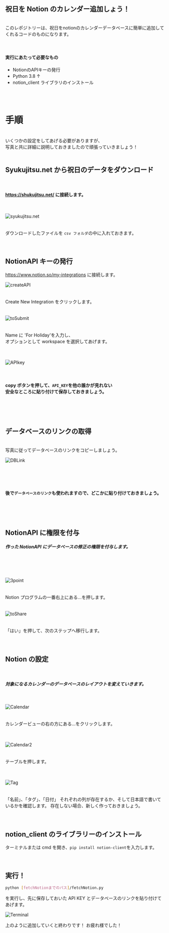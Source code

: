 ## 祝日を Notion のカレンダー追加しょう！

<br/>
このレポジトリーは、祝日をnotionのカレンダーデータベースに簡単に追加してくれるコードのものになります。
<br/>
<br/><br/>

#### 実行にあたって必要なもの

- NotionのAPIキーの発行
- Python 3.8 ↑　
- notion_client ライブラリのインストール

<br/><br/>

# 手順

<br/>
いくつかの設定をしてあげる必要がありますが、<br/>
写真と共に詳細に説明しておきましたので頑張っていきましょう！
<br/><br/>

## Syukujitsu.net から祝日のデータをダウンロード
<br/>

#### https://shukujitsu.net/ に接続します。
<br/>

![syukujitsu.net](img/syukujitsu.png)
<br/><br/><br/>
ダウンロードしたファイルを `csv フォルダ`の中に入れておきます。
<br/><br/><br/>

## NotionAPI キーの発行

https://www.notion.so/my-integrations に接続します。

![createAPI](img/createNew.png)
<br/>
<br/>
<br/>
Create New Integration をクリックします。
<br/>
<br/>
<br/>
![toSubmit](img/ToSubmit.png)
<br/><br/><br/>
Name に 'For Holiday'を入力し、<br/>オプションとして workspace を選択してあげます。
<br/><br/><br/>

![APIkey](img/apikey.png)
<br/><br/><br/>

#### copy ボタンを押して、`API_KEY`を他の誰かが見れない<br/>安全なところに貼り付けて保存しておきましょう。

<br/><br/><br/>

## データベースのリンクの取得

<br/>
写真に従ってデータベースのリンクをコピーしましょう。

![DBLink](img/viewLink.png)

<br/><br/><br/>

#### 後で`データベースのリンク`も使われますので、どこかに貼り付けておきましょう。

<br/><br/><br/>

## NotionAPI に権限を付与

##### 作った NotionAPI にデータベースの修正の権限を付与します。

<br/>
<br/>
<br/>

![3point](img/3point.png)
<br/><br/><br/>
Notion プログラムの一番右上にある...を押します。
<br/><br/><br/>
![toShare](img/toShare.png)
<br/><br/><br/>
「はい」を押して、次のステップへ移行します。
<br/><br/><br/>

## Notion の設定

<br/>

##### 対象になるカレンダーのデータベースのレイアウトを変えていきます。

<br/>

![Calendar](img/selectLayout.png)
<br/><br/><br/>
カレンダービューの右の方にある...をクリックします。
<br/><br/><br/>

![Calendar2](img/tableview.png)
<br/><br/><br/>
テーブルを押します。
<br/><br/><br/>

![Tag](img/tags.png)
<br/><br/><br/>
「名前」、「タグ」、「日付」
それぞれの列が存在するか、そして日本語で書いているかを確認します。
存在しない場合、新しく作っておきましょう。
<br/><br/><br/>

## notion_client のライブラリーのインストール

ターミナルまたは cmd を開き、`pip install notion-client`を入力します。
<br/><br/><br/>

## 実行！

```sh
python [fetchNotionまでのパス]/fetchNotion.py
```

を実行し、先に保存しておいた API KEY とデータベースのリンクを貼り付けてあげます。

![Terminal](img/terminal.png)

上のように追加していくと終わりです！
お疲れ様でした！
